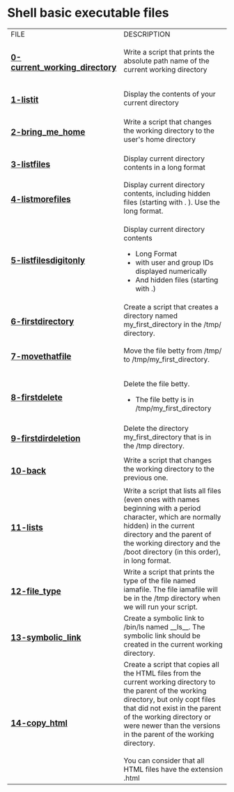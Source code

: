 <body>
    <h1>Shell basic executable files</h1>
    <table>
        <tr>
            <td class="table w1">FILE</td>
            <td class="table w2">DESCRIPTION</td>
        </tr>
        <tr>
            <td><h3><a href="https://github.com/LivingDemonness28/alx-system_engineering-devops/blob/main/0x00-shell_basics/0-current_working_directory" target="_blank">0-current_working_directory</a></h3></td>
            <td class="para">Write a script that prints the absolute path name of the current working directory</td>
        </tr>
        <tr>
            <td><h3><a href="https://github.com/LivingDemonness28/alx-system_engineering-devops/blob/main/0x00-shell_basics/1-listit" target="_blank">1-listit</a></h3></td>
            <td class="para">Display the contents of your current directory</td>
        </tr>
        <tr>
            <td><h3><a href="https://github.com/LivingDemonness28/alx-system_engineering-devops/blob/main/0x00-shell_basics/2-bring_me_home" target="_blank">2-bring_me_home</a></h3></td>
            <td class="para">Write a script that changes the working directory to the user's home directory</td>
        </tr>
        <tr>
            <td><h3><a href="https://github.com/LivingDemonness28/alx-system_engineering-devops/blob/main/0x00-shell_basics/3-listfiles" target="_blank">3-listfiles</a></h3></td>
            <td class="para">Display current directory contents in a long format</td>
        </tr>
        <tr>
            <td><h3><a href="https://github.com/LivingDemonness28/alx-system_engineering-devops/blob/main/0x00-shell_basics/4-listmorefiles" target="_blank">4-listmorefiles</a></h3></td>
            <td class="para">Display current directory contents, including hidden files (starting with <span class="code"> .</span> ). Use the long format.</td>
        </tr>
        <tr>
            <td><h3><a href="https://github.com/LivingDemonness28/alx-system_engineering-devops/blob/main/0x00-shell_basics/5-listfilesdigitonly" target="_blank">5-listfilesdigitonly</a></h3></td>
            <td class="para">
                <p>Display current directory contents</p>
                <ul>
                    <li>Long Format</li>
                    <li>with user and group IDs displayed numerically</li>
                    <li>And hidden files (starting with <span class="code">.</span>)</li>
                </ul>
            </td>
        </tr>
        <tr>
            <td><h3><a href="https://github.com/LivingDemonness28/alx-system_engineering-devops/blob/main/0x00-shell_basics/6-firstdirectory" target="_blank">6-firstdirectory</a></h3></td>
            <td class="para">Create a script that creates a directory named <span class="code">my_first_directory</span> in the <span class="code">/tmp/</span> directory.</td>
        </tr>
        <tr>
            <td><h3><a href="https://github.com/LivingDemonness28/alx-system_engineering-devops/blob/main/0x00-shell_basics/7-movethatfile" target="_blank">7-movethatfile</a></h3></td>
            <td class="para">Move the file <span class="code">betty</span> from <span class="code">/tmp/</span> to <span class="code">/tmp/my_first_directory</span>.</td>
        </tr>
        <tr>
            <td><h3><a href="https://github.com/LivingDemonness28/alx-system_engineering-devops/blob/main/0x00-shell_basics/8-firstdelete" target="_blank">8-firstdelete</a></h3></td>
            <td class="para">
                <p>Delete the file <span class="code">betty</span>.</p>
                <ul>
                    <li>The file <span class="code">betty</span> is in <span class="code">/tmp/my_first_directory</span></li>
                </ul>
            </td>
        </tr>
        <tr>
            <td><h3><a href="https://github.com/LivingDemonness28/alx-system_engineering-devops/blob/main/0x00-shell_basics/9-firstdirdeletion" target="_blank">9-firstdirdeletion</a></h3></td>
            <td class="para">Delete the directory <span class="code">my_first_directory</span> that is in the <span class="code">/tmp</span> directory.</td>
        </tr>
        <tr>
            <td><h3><a href="https://github.com/LivingDemonness28/alx-system_engineering-devops/blob/main/0x00-shell_basics/10-back" target="_blank">10-back</a></h3></td>
            <td class="para">Write a script that changes the working directory to the previous one.</td>
        </tr>
        <tr>
            <td><h3><a href="https://github.com/LivingDemonness28/alx-system_engineering-devops/blob/main/0x00-shell_basics/11-lists" target="_blank">11-lists</a></h3></td>
            <td class="para">Write a script that lists all files (even ones with names beginning with a period character, which are normally hidden) in the current directory and the parent of the working directory and the <span class="code">/boot</span> directory (in this order), in long format.</td>
        </tr>
        <tr>
            <td><h3><a href="https://github.com/LivingDemonness28/alx-system_engineering-devops/blob/main/0x00-shell_basics/12-file_type" target="_blank">12-file_type</a></h3></td>
            <td class="para">Write a script that prints the type of the file named <span class="code">iamafile</span>. The file <span class="code">iamafile</span> will be in the <span class="code">/tmp</span> directory when we will run your script.</td>
        </tr>
        <tr>
            <td><h3><a href="https://github.com/LivingDemonness28/alx-system_engineering-devops/blob/main/0x00-shell_basics/13-symbolic_link" target="_blank">13-symbolic_link</a></h3></td>
            <td class="para">Create a symbolic link to <span class="code">/bin/ls</span> named <span class="code">__ls__</span>. The symbolic link should be created in the current working directory.</td>
        </tr>
        <tr>
            <td>
                <h3>
                    <a href="https://github.com/LivingDemonness28/alx-system_engineering-devops/blob/main/0x00-shell_basics/14-copy_html" target="_blank">14-copy_html</a>
                </h3>
            </td>
            <td class="para">
                Create a script that copies all the HTML files from the current working directory to the parent of the working directory, but only copt files that did not exist in the parent of the working directory or were newer than the versions in the parent of the working directory.
                <br>
                <br>
                You can consider that all HTML files have the extension <span class="code">.html</span>
            </td>
        </tr>
    </table>
</body>

